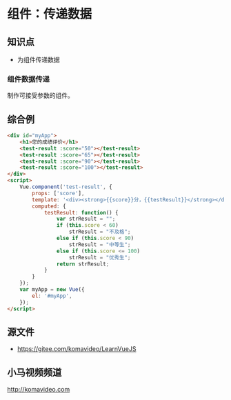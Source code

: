 组件：传递数据
========

## 知识点

* 为组件传递数据

### 组件数据传递

制作可接受参数的组件。

## 综合例

~~~html
<div id="myApp">
    <h1>您的成绩评价</h1>
    <test-result :score="50"></test-result>
    <test-result :score="65"></test-result>
    <test-result :score="90"></test-result>
    <test-result :score="100"></test-result>
</div>
<script>
    Vue.component('test-result', {
        props: ['score'],
        template: '<div><strong>{{score}}分，{{testResult}}</strong></div>',
        computed: {
            testResult: function() {
                var strResult = "";
                if (this.score < 60)
                    strResult = "不及格";
                else if (this.score < 90)
                    strResult = "中等生";
                else if (this.score <= 100)
                    strResult = "优秀生";
                return strResult;
            }
        }
    });
    var myApp = new Vue({
        el: '#myApp', 
    });
</script>
~~~

## 源文件

* https://gitee.com/komavideo/LearnVueJS

## 小马视频频道

http://komavideo.com

